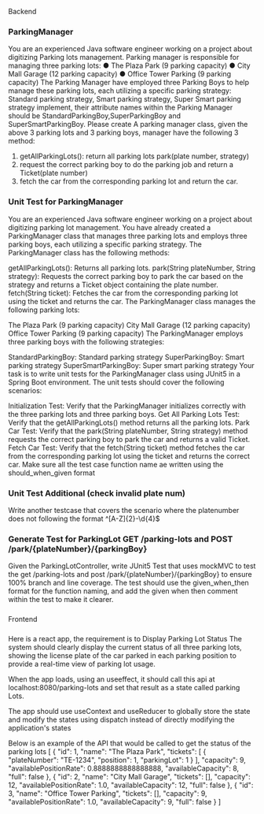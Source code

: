 Backend

### ParkingManager
You are an experienced Java software engineer working on a project about digitizing Parking lots management.
Parking manager is responsible for managing three parking lots: 
● The Plaza Park (9 parking capacity) 
● City Mall Garage (12 parking capacity) 
● Office Tower Parking (9 parking capacity)
The Parking Manager have employed three Parking Boys to help manage these parking lots, each utilizing a specific parking strategy:
Standard parking strategy, Smart parking strategy, Super Smart parking strategy implement, their attribute names within the Parking Manager should be StandardParkingBoy,SuperParkingBoy and SuperSmartParkingBoy.
Please create A parking manager class, given the above 3 parking lots and 3 parking boys, manager have the following 3 method: 
1. getAllParkingLots(): return all parking lots park(plate number, strategy)
2. request the correct parking boy to do the parking job and return a Ticket(plate number)
3. fetch the car from the corresponding parking lot and return the car.


### Unit Test for ParkingManager
You are an experienced Java software engineer working on a project about digitizing parking lot management. You have already created a ParkingManager class that manages three parking lots and employs three parking boys, each utilizing a specific parking strategy. The ParkingManager class has the following methods:

getAllParkingLots(): Returns all parking lots.
park(String plateNumber, String strategy): Requests the correct parking boy to park the car based on the strategy and returns a Ticket object containing the plate number.
fetch(String ticket): Fetches the car from the corresponding parking lot using the ticket and returns the car.
The ParkingManager class manages the following parking lots:

The Plaza Park (9 parking capacity)
City Mall Garage (12 parking capacity)
Office Tower Parking (9 parking capacity)
The ParkingManager employs three parking boys with the following strategies:

StandardParkingBoy: Standard parking strategy
SuperParkingBoy: Smart parking strategy
SuperSmartParkingBoy: Super smart parking strategy
Your task is to write unit tests for the ParkingManager class using JUnit5 in a Spring Boot environment. The unit tests should cover the following scenarios:

Initialization Test: Verify that the ParkingManager initializes correctly with the three parking lots and three parking boys.
Get All Parking Lots Test: Verify that the getAllParkingLots() method returns all the parking lots.
Park Car Test: Verify that the park(String plateNumber, String strategy) method requests the correct parking boy to park the car and returns a valid Ticket.
Fetch Car Test: Verify that the fetch(String ticket) method fetches the car from the corresponding parking lot using the ticket and returns the correct car.
Make sure all the test case function name ae written using the should_when_given format


### Unit Test Additional (check invalid plate num)
Write another testcase that covers the scenario where the platenumber does not following the format ^[A-Z]{2}-\\d{4}$


### Generate Test for ParkingLot GET /parking-lots and POST /park/{plateNumber}/{parkingBoy}
Given the ParkingLotController, write JUnit5 Test that uses mockMVC to test the get /parking-lots and post /park/{plateNumber}/{parkingBoy} to ensure 100% branch and line coverage.
The test should use the given_when_then format for the function naming, and add the given when then comment within the test to make it clearer.
###


Frontend

###
Here is a react app, the requirement is to Display Parking Lot Status The system should clearly display the current status of all three parking lots, showing the license plate of the car parked
in each parking position to provide a real-time view of parking lot usage.

When the app loads, using an useeffect, it should call this api at localhost:8080/parking-lots and set that result as a state called parking Lots.

The app should use useContext and useReducer to globally store the state and modify the states using dispatch instead of directly modifying the application's states

Below is an example of the API that would be called to get the status of the parking lots
[
    {
        "id": 1,
        "name": "The Plaza Park",
        "tickets": [
            {
                "plateNumber": "TE-1234",
                "position": 1,
                "parkingLot": 1
            }
        ],
        "capacity": 9,
        "availablePositionRate": 0.8888888888888888,
        "availableCapacity": 8,
        "full": false
    },
    {
        "id": 2,
        "name": "City Mall Garage",
        "tickets": [],
        "capacity": 12,
        "availablePositionRate": 1.0,
        "availableCapacity": 12,
        "full": false
    },
    {
        "id": 3,
        "name": "Office Tower Parking",
        "tickets": [],
        "capacity": 9,
        "availablePositionRate": 1.0,
        "availableCapacity": 9,
        "full": false
    }
]
###
